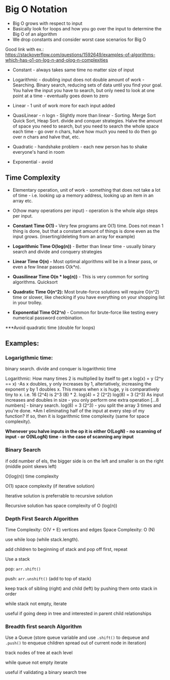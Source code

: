# Big O Notation

- Big O grows with respect to input
- Basically look for loops and how you go over the input to determine the Big O of an algorithm
- We drop constants and consider worst case scenarios for Big O

Good link with ex.: https://stackoverflow.com/questions/1592649/examples-of-algorithms-which-has-o1-on-log-n-and-olog-n-complexities

- Constant - always takes same time no matter size of input

- Logarithmic - doubling input does not double amount of work - Searching. Binary search, reducing sets of data until you find your goal. You halve the input you have to search, but only need to look at one point at a time - eventually goes down to zero

- Linear - 1 unit of work more for each input added

- QuasiLinear - n logn - Slightly more than linear - Sorting. Merge Sort Quick Sort, Heap Sort. divide and conquer strategies. Halve the amount of space you need to search, but you need to search the whole space each time - go over n chars, halve how much you need to do then go over n chars and halve that, etc.

- Quadratic - handshake problem - each new person has to shake everyone's hand in room

- Exponential - avoid

## Time Complexity

- Elementary operation, unit of work - something that does not take a lot of time - i.e. looking up a memory address, looking up an item in an array etc.

- O(how many operations per input) - operation is the whole algo steps per input.

- **Constant Time O(1) -** Very few programs are O(1) time. Does not mean 1 thing is done, but that a constant amount of things is done even as the input grows. (inserting/deleting from an array for example)
- **Logarithmic Time O(log(n))** - Better than linear time - usually binary search and divide and conquery strategies
- **Linear Time O(n) -** Most optimal algorithms will be in a linear pass, or even a few linear passes O(k\*n).
- **Quasilinear Time O(n \* log(n))** - This is very common for sorting algorithms. Quicksort
- **Quadratic Time O(n^2):** Most brute-force solutions will require O(n^2) time or slower, like checking if you have everything on your shopping list in your trolley.
- **Exponential Time O(2^n)** - Common for brute-force like testing every numerical password combination.

\*\*\*Avoid quadratic time (double for loops)

## Examples:

### Logarigthmic time:

binary search. divide and conquer is logarithmic time

Logarithmic: How many times 2 is multiplied by itself to get x
log(x) = y (2^y == x)
-As x doubles, y only increases by 1, altertatively, increasing the exponent y by 1 doubles x. This means when x is huge, y is comparatively tiny to x.
i.e. 16 (2^4) is 2^3 (8) * 2.
log(4) = 2 (2^2)
log(8) = 3 (2^3)
As input increases and doubles in size - you only perform one extra operation
[...8 numbers] - binary search. log(8) = 3 (2^3) - you split the array 3 times and you're done.
*Am I eliminating half of the input at every step of my function? If so, then it is logarithmic time complexity (same for space complexity).

**Whenever you halve inputs in the op it is either O(LogN) - no scanning of input - or O(NLogN) time - in the case of scanning any input**

### Binary Search

if odd number of els, the bigger side is on the left and smaller is on the right (middle point skews left)

O(log(n)) time complexity

O(1) space complexity (if iterative solution)

Iterative solution is preferrable to recursive solution

Recursive solution has space complexity of O (log(n))

### Depth First Search Algorithm

Time Complexity: O(V + E) vertices and edges
Space Complexity: O (N)

use while loop (while stack.length).

add children to beginning of stack and pop off first, repeat

Use a stack

pop: `arr.shift()`

push: `arr.unshift()` (add to top of stack)

keep track of sibling (right) and child (left) by pushing them onto stack in order

while stack not empty, iterate

useful if going deep in tree and interested in parent child relationships

### Breadth first search Algorithm

Use a Queue (store queue variable and use `.shift()` to dequeue and `.push()` to enqueue children spread out of current node in iteration)

track nodes of tree at each level

while queue not empty iterate

useful if validating a binary search tree
